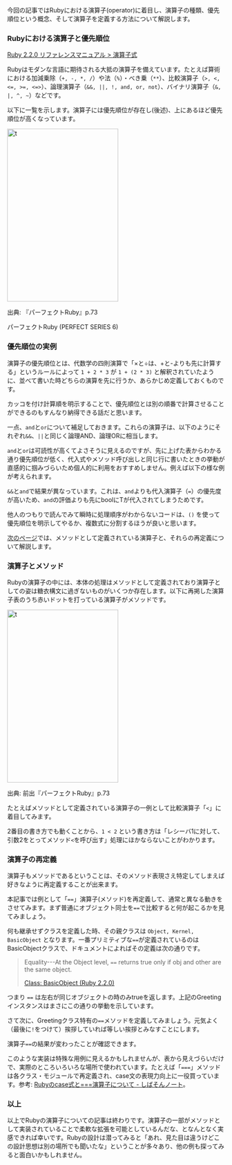 今回の記事ではRubyにおける演算子(operator)に着目し、演算子の種類、優先順位という概念、そして演算子を定義する方法について解説します。


### Rubyにおける演算子と優先順位


[Ruby 2.2.0 リファレンスマニュアル > 演算子式](http://docs.ruby-lang.org/ja/2.2.0/doc/spec=2foperator.html)

Rubyはモダンな言語に期待される大抵の演算子を備えています。たとえば算術における加減乗除（`+, -, *, /`）や法（`%`）・べき乗（`**`）、比較演算子（`>, <, <=, >=, <=>`）、論理演算子（`&&, ||, !, and, or, not`）、バイナリ演算子（`&, |, ^, ~`）などです。

以下に一覧を示します。演算子には優先順位が存在し(後述)、上にあるほど優先順位が高くなっています。

<a title="t" rel="allabout-gallery" class="slide_image" href="//img2.allabout.co.jp/gm/article/b/454015/ta2.png"><img height="400" width="257" class="article_image" alt="t" src="//img2.allabout.co.jp/gm/article/454015/ta2.png" /></a>

出典: 『パーフェクトRuby』p.73

<div name="Item:0003:4774158798" class="ItemCassette">パーフェクトRuby (PERFECT SERIES 6)</div>


### 優先順位の実例

演算子の優先順位とは、代数学の四則演算で「×と÷は、+と-よりも先に計算する」というルールによって `1 + 2 * 3` が `1 + (2 * 3)` と解釈されていたように、並べて書いた時どちらの演算を先に行うか、あらかじめ定義しておくものです。

<script src="https://gist.github.com/memerelics/b59cbbe6bf0187f2b3b9.js?file=pr.rb"></script>

カッコを付け計算順を明示することで、優先順位とは別の順番で計算させることができるのもすんなり納得できる話だと思います。


一点、`and`と`or`について補足しておきます。これらの演算子は、以下のようにそれぞれ`&&`、`||`と同じく論理AND、論理ORに相当します。

<script src="https://gist.github.com/memerelics/b59cbbe6bf0187f2b3b9.js?file=and.rb"></script>

`and`と`or`は可読性が高くてよさそうに見えるのですが、先に上げた表からわかる通り優先順位が低く、代入式やメソッド呼び出しと同じ行に書いたときの挙動が直感的に掴みづらいため個人的に利用をおすすめしません。例えば以下の様な例が考えられます。

<script src="https://gist.github.com/memerelics/b59cbbe6bf0187f2b3b9.js?file=par.rb"></script>

`&&`と`and`で結果が異なっています。これは、`and`よりも代入演算子（`=`）の優先度が高いため、`and`の評価よりも先にboolにTが代入されてしまうためです。

<script src="https://gist.github.com/memerelics/b59cbbe6bf0187f2b3b9.js?file=par_desc.rb"></script>

他人のつもりで読んでみて瞬時に処理順序がわからないコードは、`()` を使って優先順位を明示してやるか、複数式に分割するほうが良いと思います。


[次のページ](/gm/gc/454015/2/)では、メソッドとして定義されている演算子と、それらの再定義について解説します。

<div style="page-break-after: always;"><span style="DISPLAY:none">&nbsp;</span></div>


### 演算子とメソッド

Rubyの演算子の中には、本体の処理はメソッドとして定義されており演算子としての姿は糖衣構文に過ぎないものがいくつか存在します。以下に再掲した演算子表のうち赤いドットを打っている演算子がメソッドです。

<a title="t" rel="allabout-gallery" class="slide_image" href="//img2.allabout.co.jp/gm/article/b/454015/ta2.png"><img height="400" width="257" class="article_image" alt="t" src="//img2.allabout.co.jp/gm/article/454015/ta2.png" /></a>

出典: 前出『パーフェクトRuby』p.73

たとえばメソッドとして定義されている演算子の一例として比較演算子「`<`」に着目してみます。

<script src="https://gist.github.com/memerelics/b59cbbe6bf0187f2b3b9.js?file=lt.rb"></script>

2番目の書き方でも動くことから、`1 < 2` という書き方は「レシーバ1に対して、引数2をとってメソッド`<`を呼び出す」処理にほかならないことがわかります。


### 演算子の再定義

演算子もメソッドであるということは、そのメソッド表現さえ特定してしまえば好きなように再定義することが出来ます。

本記事では例として「`==`」演算子(メソッド)を再定義して、通常と異なる動きをさせてみます。まず普通にオブジェクト同士を`==`で比較すると何が起こるかを見てみましょう。

<script src="https://gist.github.com/memerelics/b59cbbe6bf0187f2b3b9.js?file=redef.rb"></script>

何も継承せずクラスを定義した時、その親クラスは `Object, Kernel, BasicObject` となります。一番プリミティブな`==`が定義されているのはBasicObjectクラスで、ドキュメントによればその定義は次の通りです。

> Equality---At the Object level, `==` returns true only if obj and other are the same object.
>
> [Class: BasicObject (Ruby 2.2.0)](http://ruby-doc.org/core-2.2.0/BasicObject.html)

つまり `==` は左右が同じオブジェクトの時のみtrueを返します。上記のGreetingインスタンスはまさにこの通りの挙動を示しています。

さて次に、Greetingクラス特有の`==`メソッドを定義してみましょう。元気よく（最後に`!`をつけて）挨拶していれば等しい挨拶とみなすことにします。

<script src="https://gist.github.com/memerelics/b59cbbe6bf0187f2b3b9.js?file=redef_greet.rb"></script>

演算子`==`の結果が変わったことが確認できます。

このような実装は特殊な用例に見えるかもしれませんが、表から見えづらいだけで、実際のところいろいろな場所で使われています。たとえば「`===`」メソッドは各クラス・モジュールで再定義され、case文の表現力向上に一役買っています。参考: [Rubyのcase式と===演算子について - しばそんノート](http://d.hatena.ne.jp/shibason/20090617/1245231492)。


### 以上

以上でRubyの演算子についての記事は終わりです。演算子の一部がメソッドとして実装されていることで柔軟な拡張を可能としているんだな、となんとなく実感できれば幸いです。Rubyの設計は潜ってみると「あれ、見た目は違うけどこの設計思想は別の場所でも聞いたな」ということが多々あり、他の例も探ってみると面白いかもしれません。
